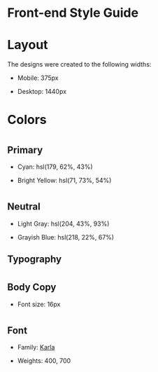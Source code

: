 # Front-end Style Guide

#
# Layout

The designs were created to the following widths:


- Mobile: 375px

- Desktop: 1440px

#
# Colors

#
## Primary


- Cyan: hsl(179, 62%, 43%)

- Bright Yellow: hsl(71, 73%, 54%)

#
## Neutral


- Light Gray: hsl(204, 43%, 93%)

- Grayish Blue: hsl(218, 22%, 67%)


## Typography

#
## Body Copy


- Font size: 16px

#
## Font

- Family: 
[Karla](https://fonts.google.com/specimen/Karla)

- Weights: 400, 700